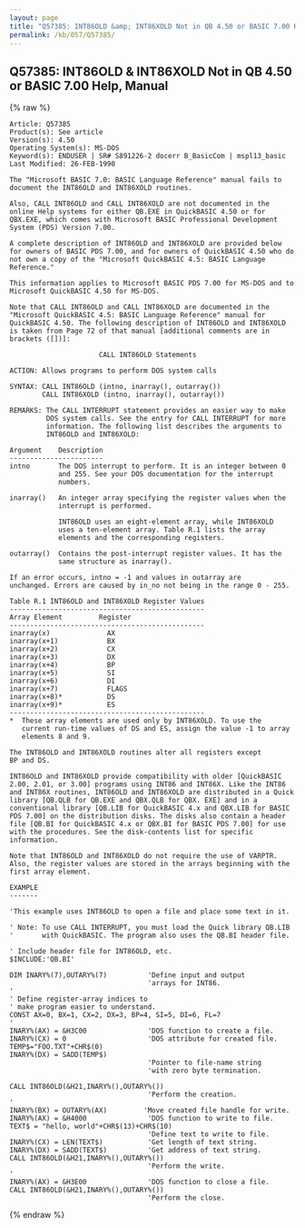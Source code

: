 ```yaml
---
layout: page
title: "Q57385: INT86OLD &amp; INT86XOLD Not in QB 4.50 or BASIC 7.00 Help, Manual"
permalink: /kb/057/Q57385/
---
```


## Q57385: INT86OLD &amp; INT86XOLD Not in QB 4.50 or BASIC 7.00 Help, Manual

{% raw %}

	Article: Q57385
	Product(s): See article
	Version(s): 4.50
	Operating System(s): MS-DOS
	Keyword(s): ENDUSER | SR# S891226-2 docerr B_BasicCom | mspl13_basic
	Last Modified: 26-FEB-1990
	
	The "Microsoft BASIC 7.0: BASIC Language Reference" manual fails to
	document the INT86OLD and INT86XOLD routines.
	
	Also, CALL INT86OLD and CALL INT86XOLD are not documented in the
	online Help systems for either QB.EXE in QuickBASIC 4.50 or for
	QBX.EXE, which comes with Microsoft BASIC Professional Development
	System (PDS) Version 7.00.
	
	A complete description of INT86OLD and INT86XOLD are provided below
	for owners of BASIC PDS 7.00, and for owners of QuickBASIC 4.50 who do
	not own a copy of the "Microsoft QuickBASIC 4.5: BASIC Language
	Reference."
	
	This information applies to Microsoft BASIC PDS 7.00 for MS-DOS and to
	Microsoft QuickBASIC 4.50 for MS-DOS.
	
	Note that CALL INT86OLD and CALL INT86XOLD are documented in the
	"Microsoft QuickBASIC 4.5: BASIC Language Reference" manual for
	QuickBASIC 4.50. The following description of INT86OLD and INT86XOLD
	is taken from Page 72 of that manual [additional comments are in
	brackets ([])]:
	
	                      CALL INT86OLD Statements
	
	ACTION: Allows programs to perform DOS system calls
	
	SYNTAX: CALL INT86OLD (intno, inarray(), outarray())
	        CALL INT86XOLD (intno, inarray(), outarray())
	
	REMARKS: The CALL INTERRUPT statement provides an easier way to make
	         DOS system calls. See the entry for CALL INTERRUPT for more
	         information. The following list describes the arguments to
	         INT86OLD and INT86XOLD:
	
	Argument    Description
	-----------------------
	intno       The DOS interrupt to perform. It is an integer between 0
	            and 255. See your DOS documentation for the interrupt
	            numbers.
	
	inarray()   An integer array specifying the register values when the
	            interrupt is performed.
	
	            INT86OLD uses an eight-element array, while INT86XOLD
	            uses a ten-element array. Table R.1 lists the array
	            elements and the corresponding registers.
	
	outarray()  Contains the post-interrupt register values. It has the
	            same structure as inarray().
	
	If an error occurs, intno = -1 and values in outarray are
	unchanged. Errors are caused by in_no not being in the range 0 - 255.
	
	Table R.1 INT86OLD and INT86XOLD Register Values
	------------------------------------------------
	Array Element         Register
	------------------------------------------------
	inarray(x)              AX
	inarray(x+1)            BX
	inarray(x+2)            CX
	inarray(x+3)            DX
	inarray(x+4)            BP
	inarray(x+5)            SI
	inarray(x+6)            DI
	inarray(x+7)            FLAGS
	inarray(x+8)*           DS
	inarray(x+9)*           ES
	------------------------------------------------
	*  These array elements are used only by INT86XOLD. To use the
	   current run-time values of DS and ES, assign the value -1 to array
	   elements 8 and 9.
	
	The INT86OLD and INT86XOLD routines alter all registers except
	BP and DS.
	
	INT86OLD and INT86XOLD provide compatibility with older [QuickBASIC
	2.00, 2.01, or 3.00] programs using INT86 and INT86X. Like the INT86
	and INT86X routines, INT86OLD and INT86XOLD are distributed in a Quick
	library [QB.QLB for QB.EXE and QBX.QLB for QBX. EXE] and in a
	conventional library [QB.LIB for QuickBASIC 4.x and QBX.LIB for BASIC
	PDS 7.00] on the distribution disks. The disks also contain a header
	file [QB.BI for QuickBASIC 4.x or QBX.BI for BASIC PDS 7.00] for use
	with the procedures. See the disk-contents list for specific
	information.
	
	Note that INT86OLD and INT86XOLD do not require the use of VARPTR.
	Also, the register values are stored in the arrays beginning with the
	first array element.
	
	EXAMPLE
	-------
	
	'This example uses INT86OLD to open a file and place some text in it.
	
	' Note: To use CALL INTERRUPT, you must load the Quick library QB.LIB
	'       with QuickBASIC. The program also uses the QB.BI header file.
	
	' Include header file for INT86OLD, etc.
	$INCLUDE:'QB.BI'
	
	DIM INARY%(7),OUTARY%(7)          'Define input and output
	                                  'arrays for INT86.
	'
	' Define register-array indices to
	' make program easier to understand.
	CONST AX=0, BX=1, CX=2, DX=3, BP=4, SI=5, DI=6, FL=7
	'
	INARY%(AX) = &H3C00               'DOS function to create a file.
	INARY%(CX) = 0                    'DOS attribute for created file.
	TEMP$="FOO.TXT"+CHR$(0)
	INARY%(DX) = SADD(TEMP$)
	                                  'Pointer to file-name string
	                                  'with zero byte termination.
	
	CALL INT86OLD(&H21,INARY%(),OUTARY%())
	                                  'Perform the creation.
	'
	INARY%(BX) = OUTARY%(AX)         'Move created file handle for write.
	INARY%(AX) = &H4000               'DOS function to write to file.
	TEXT$ = "hello, world"+CHR$(13)+CHR$(10)
	                                  'Define text to write to file.
	INARY%(CX) = LEN(TEXT$)           'Get length of text string.
	INARY%(DX) = SADD(TEXT$)          'Get address of text string.
	CALL INT86OLD(&H21,INARY%(),OUTARY%())
	                                  'Perform the write.
	'
	INARY%(AX) = &H3E00               'DOS function to close a file.
	CALL INT86OLD(&H21,INARY%(),OUTARY%())
	                                  'Perform the close.

{% endraw %}
